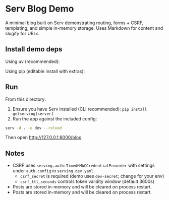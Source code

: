 # Serv Blog Demo

A minimal blog built on Serv demonstrating routing, forms + CSRF, templating, and simple in-memory storage. Uses Markdown for content and slugify for URLs.

## Install demo deps

Using uv (recommended):



Using pip (editable install with extras):



## Run

From this directory:

1) Ensure you have Serv installed (CLI recommended): `pip install getserving[server]`
2) Run the app against the included config:

```bash
serv -d . -e dev --reload
```

Then open http://127.0.0.1:8000/blog

## Notes

- CSRF uses `serving.auth:TimedHMACCredentialProvider` with settings under `auth.config` in `serving.dev.yaml`.
  - `csrf_secret` is required (demo uses `dev-secret`; change for your env)
  - `csrf_ttl_seconds` controls token validity window (default 3600s)
- Posts are stored in-memory and will be cleared on process restart.
- Posts are stored in-memory and will be cleared on process restart.
